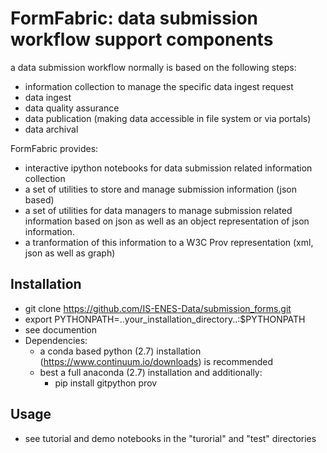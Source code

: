 # FormFabric: data submission workflow support components 

a data submission workflow normally is based on the following steps:
* information collection to manage the specific data ingest request
* data ingest
* data quality assurance
* data publication (making data accessible in file system or via portals)
* data archival 

FormFabric provides:
* interactive ipython notebooks for data submission related information collection 
* a set of utilities to store and manage submission information (json based)
* a set of utilities for data managers to manage submission related information based on json as well as an object representation of json information. 
* a tranformation of this information to a W3C Prov representation (xml, json as well as graph)


## Installation

* git clone https://github.com/IS-ENES-Data/submission_forms.git
* export PYTHONPATH=..your_installation_directory..:$PYTHONPATH
* see documention
* Dependencies:
   * a conda based python (2.7) installation (https://www.continuum.io/downloads) is recommended 
   * best a full anaconda (2.7) installation and additionally:
        * pip install gitpython prov

## Usage

* see tutorial and demo notebooks in the "turorial" and "test" directories
